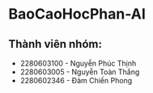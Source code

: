 # BaoCaoHocPhan-AI

## Thành viên nhóm:
- 2280603100 - Nguyễn Phúc Thịnh
- 2280603005 - Nguyễn Toàn Thắng
- 2280602346 - Đàm Chiến Phong
